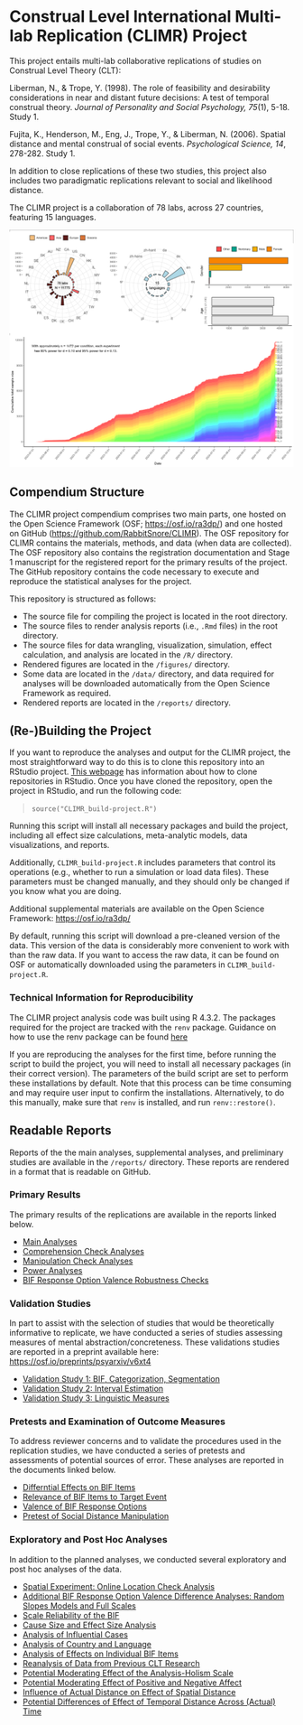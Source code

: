 # Construal Level International Multi-lab Replication (CLIMR) Project

This project entails multi-lab collaborative replications of studies on
Construal Level Theory (CLT):

Liberman, N., & Trope, Y. (1998). The role of feasibility and desirability
considerations in near and distant future decisions: A test of temporal
construal theory. *Journal of Personality and Social Psychology, 75*(1), 5-18.
Study 1.

Fujita, K., Henderson, M., Eng, J., Trope, Y., & Liberman, N. (2006). Spatial
distance and mental construal of social events. *Psychological Science, 14*,
278-282. Study 1.

In addition to close replications of these two studies, this project also
includes two paradigmatic replications relevant to social and likelihood
distance.

The CLIMR project is a collaboration of 78 labs, across 27 countries, featuring
15 languages.

![A summary of the CLIMR project](figures/climr_project-tracker.png)

## Compendium Structure

The CLIMR project compendium comprises two main parts, one hosted on the Open
Science Framework (OSF; https://osf.io/ra3dp/) and one hosted on GitHub
(https://github.com/RabbitSnore/CLIMR). The OSF repository for CLIMR contains
the materials, methods, and data (when data are collected). The OSF repository
also contains the registration documentation and Stage 1 manuscript for the
registered report for the primary results of the project. The GitHub repository
contains the code necessary to execute and reproduce the statistical analyses
for the project.

This repository is structured as follows:  

- The source file for compiling the project is located in the root directory.  
- The source files to render analysis reports (i.e., `.Rmd` files) in the root
directory.  
- The source files for data wrangling, visualization, simulation,
effect calculation, and analysis are located in the `/R/` directory.  
- Rendered figures are located in the `/figures/` directory.  
- Some data are located in the `/data/` directory, and data required for
analyses will be downloaded automatically from the Open Science Framework as
required.
- Rendered reports are located in the `/reports/` directory.

## (Re-)Building the Project

If you want to reproduce the analyses and output for the CLIMR project, the most
straightforward way to do this is to clone this repository into an RStudio
project. [This
webpage](https://resources.github.com/whitepapers/github-and-rstudio/) has
information about how to clone repositories in RStudio. Once you have cloned
the repository, open the project in RStudio, and run the following code:

> `source("CLIMR_build-project.R")`

Running this script will install all necessary packages and build the project,
including all effect size calculations, meta-analytic models, data
visualizations, and reports.

Additionally, `CLIMR_build-project.R` includes parameters that control its
operations (e.g., whether to run a simulation or load data files). These
parameters must be changed manually, and they should only be changed if you know
what you are doing.

Additional supplemental materials are available on the Open Science Framework:
https://osf.io/ra3dp/

By default, running this script will download a pre-cleaned version of the data.
This version of the data is considerably more convenient to work with than the
raw data. If you want to access the raw data, it can be found on OSF or
automatically downloaded using the parameters in `CLIMR_build-project.R`.

### Technical Information for Reproducibility

The CLIMR project analysis code was built using R 4.3.2. The packages required
for the project are tracked with the `renv` package. Guidance on how to use the
renv package can be found
[here](https://docs.posit.co/ide/user/ide/guide/environments/r/renv.html)

If you are reproducing the analyses for the first time, before running the
script to build the project, you will need to install all necessary packages (in
their correct version). The parameters of the build script are set to perform
these installations by default. Note that this process can be time consuming and
may require user input to confirm the installations. Alternatively, to do this
manually, make sure that `renv` is installed, and run `renv::restore()`.

## Readable Reports

Reports of the the main analyses, supplemental analyses, and preliminary studies
are available in the `/reports/` directory. These reports are rendered in a
format that is readable on GitHub.

### Primary Results

The primary results of the replications are available in the reports linked
below.

- [Main Analyses](reports/CLIMR_main-analysis_report.md)
- [Comprehension Check Analyses](reports/CLIMR_comprehension-check_report.md)
- [Manipulation Check Analyses](reports/CLIMR_manipulation-check_report.md)
- [Power Analyses](reports/CLIMR_power_report.md)
- [BIF Response Option Valence Robustness Checks](reports/CLIMR_valence-robustness-check_report.md)

### Validation Studies

In part to assist with the selection of studies that would be theoretically
informative to replicate, we have conducted a series of studies assessing
measures of mental abstraction/concreteness. These validations studies are
reported in a preprint available here: https://osf.io/preprints/psyarxiv/v6xt4

- [Validation Study 1: BIF, Categorization, Segmentation](reports/CLIMR_validation_report.md)
- [Validation Study 2: Interval Estimation](reports/CLIMR_validation-2_report.md)
- [Validation Study 3: Linguistic Measures](reports/CLIMR_validation-3_report.md)

### Pretests and Examination of Outcome Measures

To address reviewer concerns and to validate the procedures used in the
replication studies, we have conducted a series of pretests and assessments of
potential sources of error. These analyses are reported in the documents linked
below.

- [Differntial Effects on BIF Items](reports/CLIMR_bif_report.md)
- [Relevance of BIF Items to Target Event](reports/CLIMR_action-relevance-pretest_report.md)
- [Valence of BIF Response Options](reports/CLIMR_bif-valence-pretest_report.md)
- [Pretest of Social Distance Manipulation](reports/CLIMR_social-distance-pretest_report.md)

### Exploratory and Post Hoc Analyses

In addition to the planned analyses, we conducted several exploratory and post
hoc analyses of the data.

- [Spatial Experiment: Online Location Check Analysis](reports/CLIMR_spatial-robustness_report.md)
- [Additional BIF Response Option Valence Difference Analyses: Random Slopes Models and Full Scales](reports/CLIMR_exploration-valence-additional_report.md)
- [Scale Reliability of the BIF](reports/CLIMR_exploration-reliability_report.md)
- [Cause Size and Effect Size Analysis](reports/CLIMR_exploration-manipulation-checks_report.md)
- [Analysis of Influential Cases](reports/CLIMR_exploration-influence_report.md)
- [Analysis of Country and Language](reports/CLIMR_exploration-country-language_report.md)
- [Analysis of Effects on Individual BIF Items](reports/CLIMR_exploration-bif-items_report.md)
- [Reanalysis of Data from Previous CLT Research](reports/CLIMR_exploration-past-data_report.md)
- [Potential Moderating Effect of the Analysis-Holism Scale](reports/CLIMR_exploration-ahs_report.md)
- [Potential Moderating Effect of Positive and Negative Affect](reports/CLIMR_exploration-panas_report.md)
- [Influence of Actual Distance on Effect of Spatial Distance](reports/CLIMR_exploration-actual-distance_report.md)
- [Potential Differences of Effect of Temporal Distance Across (Actual) Time](reports/CLIMR_exploration-actual-time_report.md)
